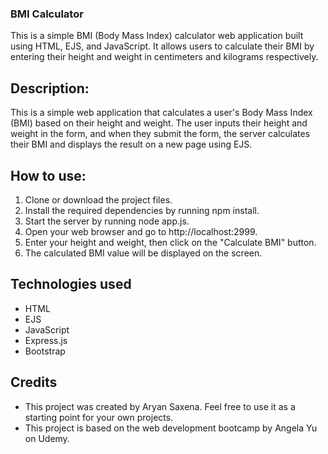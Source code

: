 ### BMI Calculator

This is a simple BMI (Body Mass Index) calculator web application built using HTML, EJS, and JavaScript. It allows users to calculate their BMI by entering their height and weight in centimeters and kilograms respectively.

## Description:
This is a simple web application that calculates a user's Body Mass Index (BMI) based on their height and weight. The user inputs their height and weight in the form, and when they submit the form, the server calculates their BMI and displays the result on a new page using EJS.

## How to use:

1. Clone or download the project files.
2. Install the required dependencies by running npm install.
3. Start the server by running node app.js.
4. Open your web browser and go to http://localhost:2999.
5. Enter your height and weight, then click on the "Calculate BMI" button.
6. The calculated BMI value will be displayed on the screen.

## Technologies used
- HTML
- EJS
- JavaScript
- Express.js
- Bootstrap

## Credits
- This project was created by Aryan Saxena. Feel free to use it as a starting point for your own projects.
- This project is based on the web development bootcamp by Angela Yu on Udemy.
